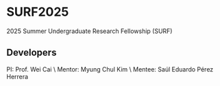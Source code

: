 # SURF2025
2025 Summer Undergraduate Research Fellowship (SURF)

## Developers
PI: Prof. Wei Cai \\
Mentor: Myung Chul Kim \\
Mentee: Saúl Eduardo Pérez Herrera
